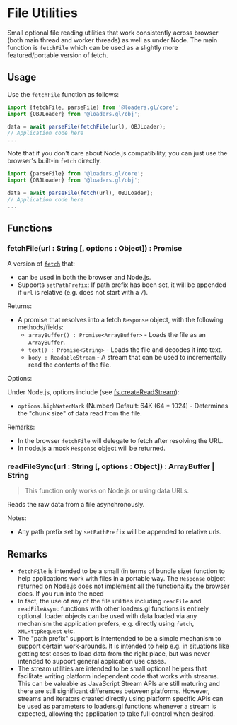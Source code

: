 # File Utilities

Small optional file reading utilities that work consistently across browser (both main thread and worker threads) as well as under Node. The main function is `fetchFile` which can be used as a slightly more featured/portable version of fetch.

## Usage

Use the `fetchFile` function as follows:

```js
import {fetchFile, parseFile} from '@loaders.gl/core';
import {OBJLoader} from '@loaders.gl/obj';

data = await parseFile(fetchFile(url), OBJLoader);
// Application code here
...
```

Note that if you don't care about Node.js compatibility, you can just use the browser's built-in `fetch` directly.

```js
import {parseFile} from '@loaders.gl/core';
import {OBJLoader} from '@loaders.gl/obj';

data = await parseFile(fetch(url), OBJLoader);
// Application code here
...
```

## Functions

### fetchFile(url : String [, options : Object]) : Promise<Response>

A version of [`fetch`](https://developer.mozilla.org/en-US/docs/Web/API/Response) that:

- can be used in both the browser and Node.js.
- Supports `setPathPrefix`: If path prefix has been set, it will be appended if `url` is relative (e.g. does not start with a `/`).

Returns:

- A promise that resolves into a fetch `Response` object, with the following methods/fields:
  - `arrayBuffer() : Promise<ArrayBuffer>` - Loads the file as an `ArrayBuffer`.
  - `text() : Promise<String>` - Loads the file and decodes it into text.
  - `body : ReadableStream` - A stream that can be used to incrementally read the contents of the file.

Options:

Under Node.js, options include (see [fs.createReadStream](https://nodejs.org/api/fs.html#fs_fs_createreadstream_path_options)):

- `options.highWaterMark` (Number) Default: 64K (64 \* 1024) - Determines the "chunk size" of data read from the file.

Remarks:

- In the browser `fetchFile` will delegate to fetch after resolving the URL.
- In node.js a mock `Response` object will be returned.

### readFileSync(url : String [, options : Object]) : ArrayBuffer | String

> This function only works on Node.js or using data URLs.

Reads the raw data from a file asynchronously.

Notes:

- Any path prefix set by `setPathPrefix` will be appended to relative urls.

## Remarks

- `fetchFile` is intended to be a small (in terms of bundle size) function to help applications work with files in a portable way. The `Response` object returned on Node.js does not implement all the functionality the browser does. If you run into the need
- In fact, the use of any of the file utilities including `readFile` and `readFileAsync` functions with other loaders.gl functions is entirely optional. loader objects can be used with data loaded via any mechanism the application prefers, e.g. directly using `fetch`, `XMLHttpRequest` etc.
- The "path prefix" support is intentended to be a simple mechanism to support certain work-arounds. It is intended to help e.g. in situations like getting test cases to load data from the right place, but was never intended to support general application use cases.
- The stream utilities are intended to be small optional helpers that facilitate writing platform independent code that works with streams. This can be valuable as JavaScript Stream APIs are still maturing and there are still significant differences between platforms. However, streams and iterators created directly using platform specific APIs can be used as parameters to loaders.gl functions whenever a stream is expected, allowing the application to take full control when desired.
